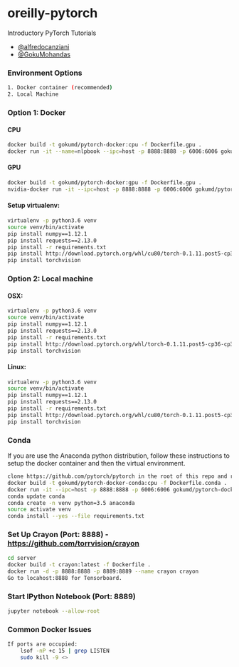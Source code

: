 # oreilly-pytorch
Introductory PyTorch Tutorials
- [@alfredocanziani](https://twitter.com/alfredocanziani)
- [@GokuMohandas](https://twitter.com/gokumohandas)

### Environment Options
```bash
1. Docker container (recommended)
2. Local Machine
```

### Option 1: Docker
#### CPU
```bash
docker build -t gokumd/pytorch-docker:cpu -f Dockerfile.gpu .
docker run -it --name=nlpbook --ipc=host -p 8888:8888 -p 6006:6006 gokumd/pytorch-docker:cpu
```
#### GPU
```bash
docker build -t gokumd/pytorch-docker:gpu -f Dockerfile.gpu .
nvidia-docker run -it --ipc=host -p 8888:8888 -p 6006:6006 gokumd/pytorch-docker:gpu
```
#### Setup virtualenv:
```bash
virtualenv -p python3.6 venv
source venv/bin/activate
pip install numpy==1.12.1
pip install requests==2.13.0
pip install -r requirements.txt
pip install http://download.pytorch.org/whl/cu80/torch-0.1.11.post5-cp35-cp35m-linux_x86_64.whl
pip install torchvision
```

### Option 2: Local machine
#### OSX:
```bash
virtualenv -p python3.6 venv
source venv/bin/activate
pip install numpy==1.12.1
pip install requests==2.13.0
pip install -r requirements.txt
pip install http://download.pytorch.org/whl/torch-0.1.11.post5-cp36-cp36m-macosx_10_7_x86_64.whl
pip install torchvision
```
#### Linux:
```bash
virtualenv -p python3.6 venv
source venv/bin/activate
pip install numpy==1.12.1
pip install requests==2.13.0
pip install -r requirements.txt
pip install http://download.pytorch.org/whl/cu80/torch-0.1.11.post5-cp35-cp35m-linux_x86_64.whl
pip install torchvision
```

### Conda
If you are use the Anaconda python distribution, follow these instructions to setup the docker container and then the virtual environment.
```bash
clone https://github.com/pytorch/pytorch in the root of this repo and replace the Dockerfile with our Dockerfile.conda
docker build -t gokumd/pytorch-docker-conda:cpu -f Dockerfile.conda .
docker run -it --ipc=host -p 8888:8888 -p 6006:6006 gokumd/pytorch-docker-conda:cpu
conda update conda
conda create -n venv python=3.5 anaconda
source activate venv
conda install --yes --file requirements.txt
```

### Set Up Crayon (Port: 8888) - https://github.com/torrvision/crayon
```bash
cd server
docker build -t crayon:latest -f Dockerfile .
docker run -d -p 8888:8888 -p 8889:8889 --name crayon crayon
Go to locahost:8888 for Tensorboard.
```

### Start IPython Notebook (Port: 8889)
```bash
jupyter notebook --allow-root
```

### Common Docker Issues
```bash
If ports are occupied:
    lsof -nP +c 15 | grep LISTEN
    sudo kill -9 <>
```


